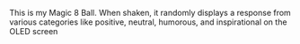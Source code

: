This is my Magic 8 Ball. When shaken, it randomly displays a response from various categories like positive, neutral, humorous, and inspirational on the OLED screen
